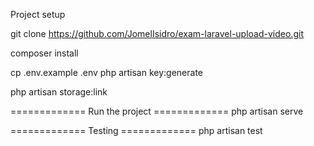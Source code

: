 Project setup

git clone https://github.com/JomelIsidro/exam-laravel-upload-video.git

composer install

cp .env.example .env
php artisan key:generate

php artisan storage:link


============= Run the project =============
php artisan serve


============= Testing =============
php artisan test
